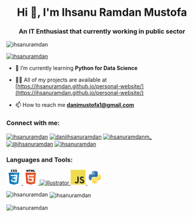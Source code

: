 <h1 align="center">Hi 👋, I'm Ihsanu Ramdan Mustofa</h1>
<h3 align="center">An IT Enthusiast that currently working in public sector</h3>

<p align="left"> <img src="https://komarev.com/ghpvc/?username=ihsanuramdan&label=Profile%20views&color=0e75b6&style=flat" alt="ihsanuramdan" /> </p>

<p align="left"> <a href="https://github.com/ryo-ma/github-profile-trophy"><img src="https://github-profile-trophy.vercel.app/?username=ihsanuramdan" alt="ihsanuramdan" /></a> </p>

- 🌱 I’m currently learning **Python for Data Science**

- 👨‍💻 All of my projects are available at [https://ihsanuramdan.github.io/personal-website/](https://ihsanuramdan.github.io/personal-website/)

- 📫 How to reach me **danimustofa1@gmail.com**

<h3 align="left">Connect with me:</h3>
<p align="left">
<a href="https://linkedin.com/in/ihsanuramdan" target="blank"><img align="center" src="https://raw.githubusercontent.com/rahuldkjain/github-profile-readme-generator/master/src/images/icons/Social/linked-in-alt.svg" alt="ihsanuramdan" height="30" width="40" /></a>
<a href="https://fb.com/daniihsanuramdan" target="blank"><img align="center" src="https://raw.githubusercontent.com/rahuldkjain/github-profile-readme-generator/master/src/images/icons/Social/facebook.svg" alt="daniihsanuramdan" height="30" width="40" /></a>
<a href="https://instagram.com/ihsanuramdanm_" target="blank"><img align="center" src="https://raw.githubusercontent.com/rahuldkjain/github-profile-readme-generator/master/src/images/icons/Social/instagram.svg" alt="ihsanuramdanm_" height="30" width="40" /></a>
<a href="https://www.youtube.com/c/@ihsanuramdan" target="blank"><img align="center" src="https://raw.githubusercontent.com/rahuldkjain/github-profile-readme-generator/master/src/images/icons/Social/youtube.svg" alt="@ihsanuramdan" height="30" width="40" /></a>
<a href="https://www.leetcode.com/ihsanuramdan" target="blank"><img align="center" src="https://raw.githubusercontent.com/rahuldkjain/github-profile-readme-generator/master/src/images/icons/Social/leet-code.svg" alt="ihsanuramdan" height="30" width="40" /></a>
</p>

<h3 align="left">Languages and Tools:</h3>
<p align="left"> <a href="https://www.w3schools.com/css/" target="_blank" rel="noreferrer"> <img src="https://raw.githubusercontent.com/devicons/devicon/master/icons/css3/css3-original-wordmark.svg" alt="css3" width="40" height="40"/> </a> <a href="https://www.w3.org/html/" target="_blank" rel="noreferrer"> <img src="https://raw.githubusercontent.com/devicons/devicon/master/icons/html5/html5-original-wordmark.svg" alt="html5" width="40" height="40"/> </a> <a href="https://www.adobe.com/in/products/illustrator.html" target="_blank" rel="noreferrer"> <img src="https://www.vectorlogo.zone/logos/adobe_illustrator/adobe_illustrator-icon.svg" alt="illustrator" width="40" height="40"/> </a> <a href="https://developer.mozilla.org/en-US/docs/Web/JavaScript" target="_blank" rel="noreferrer"> <img src="https://raw.githubusercontent.com/devicons/devicon/master/icons/javascript/javascript-original.svg" alt="javascript" width="40" height="40"/> </a> <a href="https://www.python.org" target="_blank" rel="noreferrer"> <img src="https://raw.githubusercontent.com/devicons/devicon/master/icons/python/python-original.svg" alt="python" width="40" height="40"/> </a> </p>

<p><img align="left" src="https://github-readme-stats.vercel.app/api/top-langs?username=ihsanuramdan&show_icons=true&locale=en&layout=compact" alt="ihsanuramdan" /></p>

<p>&nbsp;<img align="center" src="https://github-readme-stats.vercel.app/api?username=ihsanuramdan&show_icons=true&locale=en" alt="ihsanuramdan" /></p>

<p><img align="center" src="https://github-readme-streak-stats.herokuapp.com/?user=ihsanuramdan&" alt="ihsanuramdan" /></p>
